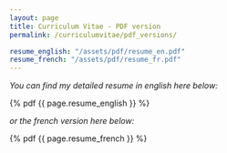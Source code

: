 ```yaml
---
layout: page
title: Curriculum Vitae - PDF version
permalink: /curriculumvitae/pdf_versions/

resume_english: "/assets/pdf/resume_en.pdf"
resume_french: "/assets/pdf/resume_fr.pdf"
---
```


*You can find my detailed resume in english here below:*

{% pdf {{ page.resume_english }} %}

*or the french version here below:*

{% pdf {{ page.resume_french }} %}